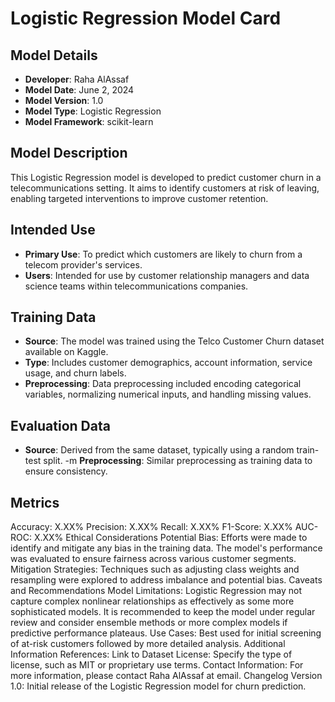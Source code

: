 # Logistic Regression Model Card

## Model Details
- **Developer**: Raha AlAssaf
- **Model Date**: June 2, 2024
- **Model Version**: 1.0
- **Model Type**: Logistic Regression
- **Model Framework**: scikit-learn

## Model Description
This Logistic Regression model is developed to predict customer churn in a telecommunications setting. It aims to identify customers at risk of leaving, enabling targeted interventions to improve customer retention.

## Intended Use
- **Primary Use**: To predict which customers are likely to churn from a telecom provider's services.
- **Users**: Intended for use by customer relationship managers and data science teams within telecommunications companies.

## Training Data
- **Source**: The model was trained using the Telco Customer Churn dataset available on Kaggle.
- **Type**: Includes customer demographics, account information, service usage, and churn labels.
- **Preprocessing**: Data preprocessing included encoding categorical variables, normalizing numerical inputs, and handling missing values.

## Evaluation Data
- **Source**: Derived from the same dataset, typically using a random train-test split.
-m **Preprocessing**: Similar preprocessing as training data to ensure consistency.

## Metrics
Accuracy: X.XX%
Precision: X.XX%
Recall: X.XX%
F1-Score: X.XX%
AUC-ROC: X.XX%
Ethical Considerations
Potential Bias: Efforts were made to identify and mitigate any bias in the training data. The model's performance was evaluated to ensure fairness across various customer segments.
Mitigation Strategies: Techniques such as adjusting class weights and resampling were explored to address imbalance and potential bias.
Caveats and Recommendations
Model Limitations: Logistic Regression may not capture complex nonlinear relationships as effectively as some more sophisticated models. It is recommended to keep the model under regular review and consider ensemble methods or more complex models if predictive performance plateaus.
Use Cases: Best used for initial screening of at-risk customers followed by more detailed analysis.
Additional Information
References: Link to Dataset
License: Specify the type of license, such as MIT or proprietary use terms.
Contact Information: For more information, please contact Raha AlAssaf at email.
Changelog
Version 1.0: Initial release of the Logistic Regression model for churn prediction.
